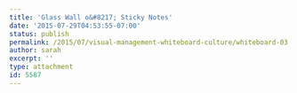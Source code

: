 ```yaml
---
title: 'Glass Wall o&#8217; Sticky Notes'
date: '2015-07-29T04:53:55-07:00'
status: publish
permalink: /2015/07/visual-management-whiteboard-culture/whiteboard-03
author: sarah
excerpt: ''
type: attachment
id: 5587
---
```

<!DOCTYPE html PUBLIC "-//W3C//DTD HTML 4.0 Transitional//EN" "http://www.w3.org/TR/REC-html40/loose.dtd">
<?xml encoding="UTF-8">
